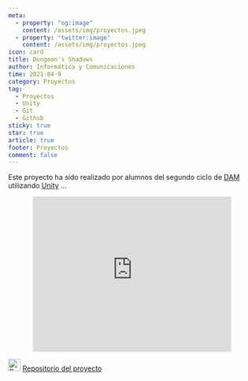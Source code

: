 ```yaml
---
meta: 
  - property: "og:image"
    content: /assets/img/proyectos.jpeg
  - property: "twitter:image"
    content: /assets/img/proyectos.jpeg
icon: card
title: Dungeon's Shadows
author: Informática y Comunicaciones
time: 2021-04-9
category: Proyectos
tag:
  - Proyectos
  - Unity
  - Git
  - Github
sticky: true
star: true
article: true
footer: Proyectos
comment: false
---
```


Este proyecto ha sido realizado por alumnos del segundo ciclo de [DAM](/fp_reglada/dam/) utilizando [Unity](https://unity.com/es) ...

<p style="text-align:center;">
<iframe width="80%" height="315" src="https://www.youtube.com/embed/ZOsdf2ThABY" title="YouTube video player" frameborder="0" allow="accelerometer; autoplay; clipboard-write; encrypted-media; gyroscope; picture-in-picture" allowfullscreen></iframe>
</p>

<img alt="Repositorio" src="/assets/icon/github-logo.png" width="25px"/> [ Repositorio del proyecto](https://github.com/CIFP-Virgen-de-Gracia/Dungeon-s-Shadows)
<!-- more -->